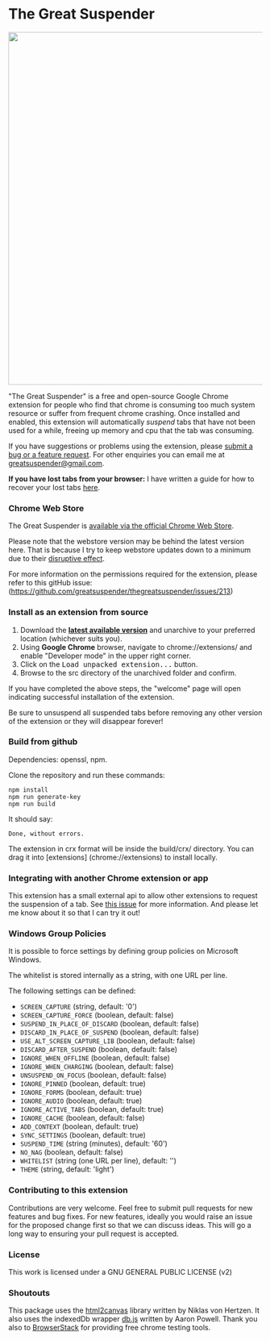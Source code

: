 # The Great Suspender

<img src="/src/img/suspendy-guy.png" width="700px" />

"The Great Suspender" is a free and open-source Google Chrome extension for people who find that chrome is consuming too much system resource or suffer from frequent chrome crashing. Once installed and enabled, this extension will automatically *suspend* tabs that have not been used for a while, freeing up memory and cpu that the tab was consuming.

If you have suggestions or problems using the extension, please [submit a bug or a feature request](https://github.com/greatsuspender/thegreatsuspender/issues/). For other enquiries you can email me at greatsuspender@gmail.com.

**If you have lost tabs from your browser:** I have written a guide for how to recover your lost tabs [here](https://github.com/deanoemcke/thegreatsuspender/issues/526
).

### Chrome Web Store

The Great Suspender is [available via the official Chrome Web Store](https://chrome.google.com/webstore/detail/the-great-suspender/klbibkeccnjlkjkiokjodocebajanakg).

Please note that the webstore version may be behind the latest version here. That is because I try to keep webstore updates down to a minimum due to their [disruptive effect](https://github.com/greatsuspender/thegreatsuspender/issues/526).

For more information on the permissions required for the extension, please refer to this gitHub issue: (https://github.com/greatsuspender/thegreatsuspender/issues/213)

### Install as an extension from source

1. Download the **[latest available version](https://github.com/greatsuspender/thegreatsuspender/releases)** and unarchive to your preferred location (whichever suits you).
2. Using **Google Chrome** browser, navigate to chrome://extensions/ and enable "Developer mode" in the upper right corner.
3. Click on the <kbd>Load unpacked extension...</kbd> button.
4. Browse to the src directory of the unarchived folder and confirm.

If you have completed the above steps, the "welcome" page will open indicating successful installation of the extension.

Be sure to unsuspend all suspended tabs before removing any other version of the extension or they will disappear forever!

### Build from github

Dependencies: openssl, npm.

Clone the repository and run these commands:
```
npm install
npm run generate-key
npm run build
```

It should say:
```
Done, without errors.
```

The extension in crx format will be inside the build/crx/ directory. You can drag it into [extensions] (chrome://extensions) to install locally.

### Integrating with another Chrome extension or app

This extension has a small external api to allow other extensions to request the suspension of a tab. See [this issue](https://github.com/greatsuspender/thegreatsuspender/issues/276) for more information. And please let me know about it so that I can try it out!

### Windows Group Policies

It is possible to force settings by defining group policies on Microsoft
Windows.

The whitelist is stored internally as a string, with one URL per line.

The following settings can be defined:

* `SCREEN_CAPTURE` (string, default: '0')
* `SCREEN_CAPTURE_FORCE` (boolean, default: false)
* `SUSPEND_IN_PLACE_OF_DISCARD` (boolean, default: false)
* `DISCARD_IN_PLACE_OF_SUSPEND` (boolean, default: false)
* `USE_ALT_SCREEN_CAPTURE_LIB` (boolean, default: false)
* `DISCARD_AFTER_SUSPEND` (boolean, default: false)
* `IGNORE_WHEN_OFFLINE` (boolean, default: false)
* `IGNORE_WHEN_CHARGING` (boolean, default: false)
* `UNSUSPEND_ON_FOCUS` (boolean, default: false)
* `IGNORE_PINNED` (boolean, default: true)
* `IGNORE_FORMS` (boolean, default: true)
* `IGNORE_AUDIO` (boolean, default: true)
* `IGNORE_ACTIVE_TABS` (boolean, default: true)
* `IGNORE_CACHE` (boolean, default: false)
* `ADD_CONTEXT` (boolean, default: true)
* `SYNC_SETTINGS` (boolean, default: true)
* `SUSPEND_TIME` (string (minutes), default: '60')
* `NO_NAG` (boolean, default: false)
* `WHITELIST` (string (one URL per line), default: '')
* `THEME` (string, default: 'light')

### Contributing to this extension

Contributions are very welcome. Feel free to submit pull requests for new features and bug fixes. For new features, ideally you would raise an issue for the proposed change first so that we can discuss ideas. This will go a long way to ensuring your pull request is accepted.

### License

This work is licensed under a GNU GENERAL PUBLIC LICENSE (v2)

### Shoutouts

This package uses the [html2canvas](https://github.com/niklasvh/html2canvas) library written by Niklas von Hertzen.
It also uses the indexedDb wrapper [db.js](https://github.com/aaronpowell/db.js) written by Aaron Powell.
Thank you also to [BrowserStack](https://www.browserstack.com) for providing free chrome testing tools.
